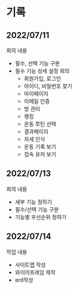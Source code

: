 # 기록

## 2022/07/11

회의 내용

- 필수, 선택 기능 구분
- 필수 기능 상세 설정 회의
  - 회원가입, 로그인
  - 아이디, 비밀번호 찾기
  - 마이페이지
  - 이메일 인증
  - 방 관리
  - 랭킹
  - 운동 루틴 선택
  - 결과페이지
  - 자세 인식
  - 운동 기록 보기
  - 접속 유저 보기


## 2022/07/13

회의 내용 
- 세부 기능 정하기
- 필수/선택 기능 구분
- 기능별 우선순위 정하기


## 2022/07/14
작업 내용
- 사이트맵 작성 
- 와이어프레임 제작 
- erd작성

